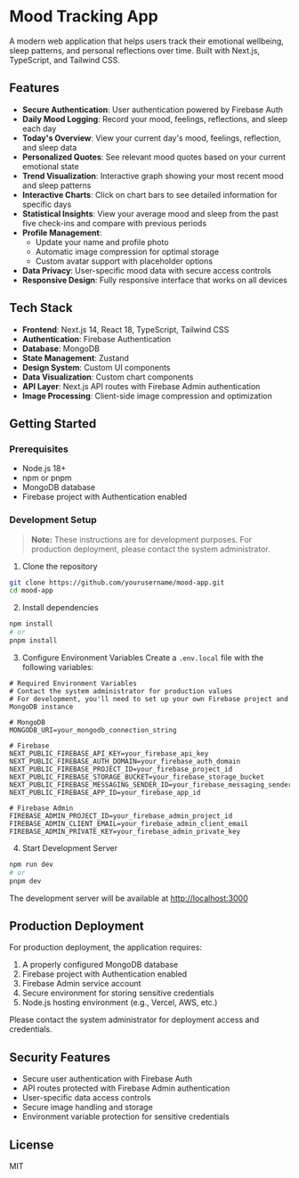 # Mood Tracking App

A modern web application that helps users track their emotional wellbeing, sleep patterns, and personal reflections over time. Built with Next.js, TypeScript, and Tailwind CSS.

## Features

- **Secure Authentication**: User authentication powered by Firebase Auth
- **Daily Mood Logging**: Record your mood, feelings, reflections, and sleep each day
- **Today's Overview**: View your current day's mood, feelings, reflection, and sleep data
- **Personalized Quotes**: See relevant mood quotes based on your current emotional state
- **Trend Visualization**: Interactive graph showing your most recent mood and sleep patterns
- **Interactive Charts**: Click on chart bars to see detailed information for specific days
- **Statistical Insights**: View your average mood and sleep from the past five check-ins and compare with previous periods
- **Profile Management**: 
  - Update your name and profile photo
  - Automatic image compression for optimal storage
  - Custom avatar support with placeholder options
- **Data Privacy**: User-specific mood data with secure access controls
- **Responsive Design**: Fully responsive interface that works on all devices

## Tech Stack

- **Frontend**: Next.js 14, React 18, TypeScript, Tailwind CSS
- **Authentication**: Firebase Authentication
- **Database**: MongoDB
- **State Management**: Zustand
- **Design System**: Custom UI components
- **Data Visualization**: Custom chart components
- **API Layer**: Next.js API routes with Firebase Admin authentication
- **Image Processing**: Client-side image compression and optimization

## Getting Started

### Prerequisites

- Node.js 18+ 
- npm or pnpm
- MongoDB database
- Firebase project with Authentication enabled

### Development Setup

> **Note:** These instructions are for development purposes. For production deployment, please contact the system administrator.

1. Clone the repository
```bash
git clone https://github.com/yourusername/mood-app.git
cd mood-app
```

2. Install dependencies
```bash
npm install
# or
pnpm install
```

3. Configure Environment Variables
Create a `.env.local` file with the following variables:
```
# Required Environment Variables
# Contact the system administrator for production values
# For development, you'll need to set up your own Firebase project and MongoDB instance

# MongoDB
MONGODB_URI=your_mongodb_connection_string

# Firebase
NEXT_PUBLIC_FIREBASE_API_KEY=your_firebase_api_key
NEXT_PUBLIC_FIREBASE_AUTH_DOMAIN=your_firebase_auth_domain
NEXT_PUBLIC_FIREBASE_PROJECT_ID=your_firebase_project_id
NEXT_PUBLIC_FIREBASE_STORAGE_BUCKET=your_firebase_storage_bucket
NEXT_PUBLIC_FIREBASE_MESSAGING_SENDER_ID=your_firebase_messaging_sender_id
NEXT_PUBLIC_FIREBASE_APP_ID=your_firebase_app_id

# Firebase Admin
FIREBASE_ADMIN_PROJECT_ID=your_firebase_admin_project_id
FIREBASE_ADMIN_CLIENT_EMAIL=your_firebase_admin_client_email
FIREBASE_ADMIN_PRIVATE_KEY=your_firebase_admin_private_key
```

4. Start Development Server
```bash
npm run dev
# or
pnpm dev
```

The development server will be available at [http://localhost:3000](http://localhost:3000)

## Production Deployment

For production deployment, the application requires:

1. A properly configured MongoDB database
2. Firebase project with Authentication enabled
3. Firebase Admin service account
4. Secure environment for storing sensitive credentials
5. Node.js hosting environment (e.g., Vercel, AWS, etc.)

Please contact the system administrator for deployment access and credentials.

## Security Features

- Secure user authentication with Firebase Auth
- API routes protected with Firebase Admin authentication
- User-specific data access controls
- Secure image handling and storage
- Environment variable protection for sensitive credentials

## License

MIT 